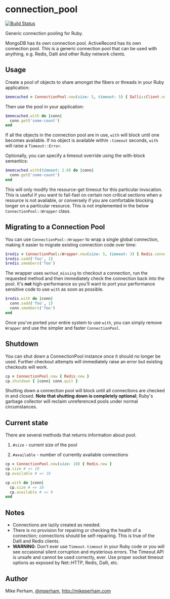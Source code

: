 connection\_pool
=================
[![Build Status](https://travis-ci.org/mperham/connection_pool.svg)](https://travis-ci.org/mperham/connection_pool)

Generic connection pooling for Ruby.

MongoDB has its own connection pool.  ActiveRecord has its own connection pool.
This is a generic connection pool that can be used with anything, e.g. Redis,
Dalli and other Ruby network clients.


Usage
-----

Create a pool of objects to share amongst the fibers or threads in your Ruby
application:

``` ruby
$memcached = ConnectionPool.new(size: 5, timeout: 5) { Dalli::Client.new }
```

Then use the pool in your application:

``` ruby
$memcached.with do |conn|
  conn.get('some-count')
end
```

If all the objects in the connection pool are in use, `with` will block
until one becomes available.  If no object is available within `:timeout` seconds,
`with` will raise a `Timeout::Error`.

Optionally, you can specify a timeout override using the with-block semantics:

``` ruby
$memcached.with(timeout: 2.0) do |conn|
  conn.get('some-count')
end
```

This will only modify the resource-get timeout for this particular
invocation. This is useful if you want to fail-fast on certain non critical
sections when a resource is not available, or conversely if you are comfortable
blocking longer on a particular resource. This is not implemented in the below
`ConnectionPool::Wrapper` class.

## Migrating to a Connection Pool

You can use `ConnectionPool::Wrapper` to wrap a single global connection,
making it easier to migrate existing connection code over time:

``` ruby
$redis = ConnectionPool::Wrapper.new(size: 5, timeout: 3) { Redis.connect }
$redis.sadd('foo', 1)
$redis.smembers('foo')
```

The wrapper uses `method_missing` to checkout a connection, run the requested
method and then immediately check the connection back into the pool.  It's
**not** high-performance so you'll want to port your performance sensitive code
to use `with` as soon as possible.

``` ruby
$redis.with do |conn|
  conn.sadd('foo', 1)
  conn.smembers('foo')
end
```

Once you've ported your entire system to use `with`, you can simply remove
`Wrapper` and use the simpler and faster `ConnectionPool`.


## Shutdown

You can shut down a ConnectionPool instance once it should no longer be used.
Further checkout attempts will immediately raise an error but existing checkouts
will work.

```ruby
cp = ConnectionPool.new { Redis.new }
cp.shutdown { |conn| conn.quit }
```

Shutting down a connection pool will block until all connections are checked in and closed.
**Note that shutting down is completely optional**; Ruby's garbage collector will reclaim
unreferenced pools under normal circumstances.

## Current state

There are several methods that returns information about pool.

1. `#size` - current size of the pool

2. `#available` - number of currently available connections

```ruby
cp = ConnectionPool.new(size: 10) { Redis.new }
cp.size # => 10
cp.available # => 10

cp.with do |conn|
  cp.size # => 10
  cp.available # => 9
end
```

Notes
-----

- Connections are lazily created as needed.
- There is no provision for repairing or checking the health of a connection;
  connections should be self-repairing.  This is true of the Dalli and Redis
  clients.
- **WARNING**: Don't ever use `Timeout.timeout` in your Ruby code or you will see
  occasional silent corruption and mysterious errors.  The Timeout API is unsafe
  and cannot be used correctly, ever.  Use proper socket timeout options as
  exposed by Net::HTTP, Redis, Dalli, etc.


Author
------

Mike Perham, [@mperham](https://twitter.com/mperham), <http://mikeperham.com>
